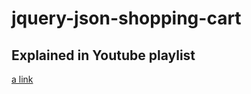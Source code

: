 # jquery-json-shopping-cart

## Explained in Youtube playlist
[a link](https://www.youtube.com/playlist?list=PLJC3VeYMd-excMThpy1Sl6j5x3J_88KBh)
